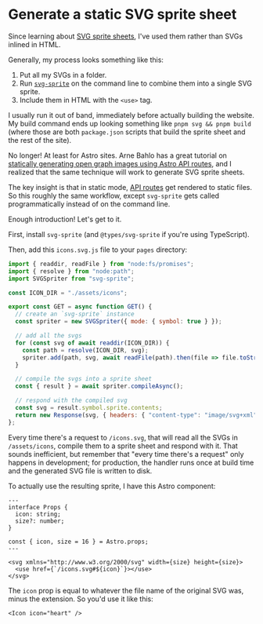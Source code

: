 # Generate a static SVG sprite sheet

Since learning about [SVG sprite sheets](/svg/create-an-svg-sprite-sheet.md), I've used them rather than SVGs inlined in HTML.

Generally, my process looks something like this:

1. Put all my SVGs in a folder.
2. Run [`svg-sprite`](https://www.npmjs.com/package/svg-sprite) on the command line to combine them into a single SVG sprite.
3. Include them in HTML with the `<use>` tag.

I usually run it out of band, immediately before actually building the website. My build command ends up looking something like `pnpm svg && pnpm build` (where those are both `package.json` scripts that build the sprite sheet and the rest of the site).

No longer! At least for Astro sites. Arne Bahlo has a great tutorial on [statically generating open graph images using Astro API routes](https://arne.me/articles/static-og-images-in-astro), and I realized that the same technique will work to generate SVG sprite sheets.

The key insight is that in static mode, [API routes](https://docs.astro.build/en/core-concepts/endpoints/#server-endpoints-api-routes) get rendered to static files. So this roughly the same workflow, except `svg-sprite` gets called programmatically instead of on the command line.

Enough introduction! Let's get to it.

First, install `svg-sprite` (and `@types/svg-sprite` if you're using TypeScript).

Then, add this `icons.svg.js` file to your `pages` directory:

```js
import { readdir, readFile } from "node:fs/promises";
import { resolve } from "node:path";
import SVGSpriter from "svg-sprite";

const ICON_DIR = "./assets/icons";

export const GET = async function GET() {
  // create an `svg-sprite` instance
  const spriter = new SVGSpriter({ mode: { symbol: true } });

  // add all the svgs
  for (const svg of await readdir(ICON_DIR)) {
    const path = resolve(ICON_DIR, svg);
    spriter.add(path, svg, await readFile(path).then(file => file.toString()));
  }

  // compile the svgs into a sprite sheet
  const { result } = await spriter.compileAsync();

  // respond with the compiled svg
  const svg = result.symbol.sprite.contents;
  return new Response(svg, { headers: { "content-type": "image/svg+xml" } });
};
```

Every time there's a request to `/icons.svg`, that will read all the SVGs in `/assets/icons`, compile them to a sprite sheet and respond with it. That sounds inefficient, but remember that "every time there's a request" only happens in development; for production, the handler runs once at build time and the generated SVG file is written to disk.

To actually use the resulting sprite, I have this Astro component:

```astro
---
interface Props {
  icon: string;
  size?: number;
}

const { icon, size = 16 } = Astro.props;
---

<svg xmlns="http://www.w3.org/2000/svg" width={size} height={size}>
  <use href={`/icons.svg#${icon}`}></use>
</svg>
```

The `icon` prop is equal to whatever the file name of the original SVG was, minus the extension. So you'd use it like this:

```astro
<Icon icon="heart" />
```
